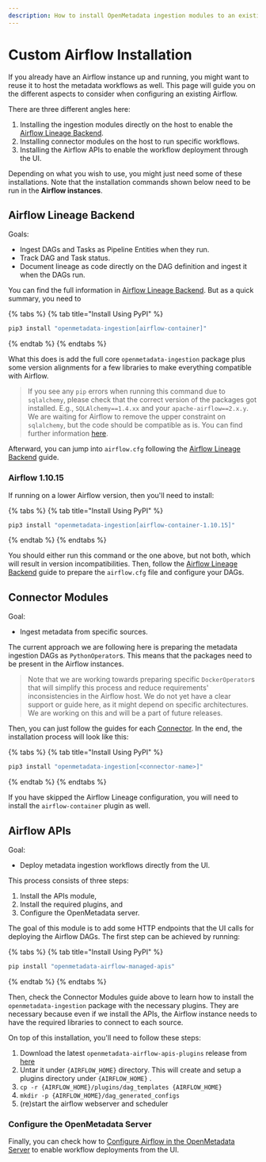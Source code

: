 ```yaml
---
description: How to install OpenMetadata ingestion modules to an existing Airflow host.
---
```


# Custom Airflow Installation

If you already have an Airflow instance up and running, you might want to reuse it to host the metadata workflows as well. This page will guide you on the different aspects to consider when configuring an existing Airflow.

There are three different angles here:

1. Installing the ingestion modules directly on the host to enable the [Airflow Lineage Backend](airflow-lineage.md).
2. Installing connector modules on the host to run specific workflows.
3. Installing the Airflow APIs to enable the workflow deployment through the UI.

Depending on what you wish to use, you might just need some of these installations. Note that the installation commands shown below need to be run in the **Airflow instances**.

## Airflow Lineage Backend

Goals:

* Ingest DAGs and Tasks as Pipeline Entities when they run.
* Track DAG and Task status.
* Document lineage as code directly on the DAG definition and ingest it when the DAGs run.

You can find the full information in [Airflow Lineage Backend](airflow-lineage.md). But as a quick summary, you need to

{% tabs %}
{% tab title="Install Using PyPI" %}
```bash
pip3 install "openmetadata-ingestion[airflow-container]"
```
{% endtab %}
{% endtabs %}

What this does is add the full core `openmetadata-ingestion` package plus some version alignments for a few libraries to make everything compatible with Airflow.

> If you see any `pip` errors when running this command due to `sqlalchemy`, please check that the correct version of the packages got installed. E.g., `SQLAlchemy==1.4.xx` and your `apache-airflow==2.x.y`. We are waiting for Airflow to remove the upper constraint on `sqlalchemy`, but the code should be compatible as is. You can find further information [here](https://github.com/apache/airflow/pull/16630).

Afterward, you can jump into `airflow.cfg` following the [Airflow Lineage Backend](airflow-lineage.md) guide.

### Airflow 1.10.15

If running on a lower Airflow version, then you'll need to install:

{% tabs %}
{% tab title="Install Using PyPI" %}
```bash
pip3 install "openmetadata-ingestion[airflow-container-1.10.15]"
```
{% endtab %}
{% endtabs %}

You should either run this command or the one above, but not both, which will result in version incompatibilities. Then, follow the [Airflow Lineage Backend](airflow-lineage.md) guide to prepare the `airflow.cfg` file and configure your DAGs.

## Connector Modules

Goal:

* Ingest metadata from specific sources.

The current approach we are following here is preparing the metadata ingestion DAGs as `PythonOperator`s. This means that the packages need to be present in the Airflow instances.

> Note that we are working towards preparing specific `DockerOperator`s that will simplify this process and reduce requirements' inconsistencies in the Airflow host. We do not yet have a clear support or guide here, as it might depend on specific architectures. We are working on this and will be a part of future releases.

Then, you can just follow the guides for each [Connector](../connectors/). In the end, the installation process will look like this:

{% tabs %}
{% tab title="Install Using PyPI" %}
```bash
pip3 install "openmetadata-ingestion[<connector-name>]"
```
{% endtab %}
{% endtabs %}

If you have skipped the Airflow Lineage configuration, you will need to install the `airflow-container` plugin as well.

## Airflow APIs

Goal:

* Deploy metadata ingestion workflows directly from the UI.

This process consists of three steps:

1. Install the APIs module,
2. Install the required plugins, and
3. Configure the OpenMetadata server.

The goal of this module is to add some HTTP endpoints that the UI calls for deploying the Airflow DAGs. The first step can be achieved by running:

{% tabs %}
{% tab title="Install Using PyPI" %}
```bash
pip install "openmetadata-airflow-managed-apis"
```
{% endtab %}
{% endtabs %}

Then, check the Connector Modules guide above to learn how to install the `openmetadata-ingestion` package with the necessary plugins. They are necessary because even if we install the APIs, the Airflow instance needs to have the required libraries to connect to each source.

On top of this installation, you'll need to follow these steps:

1. Download the latest `openmetadata-airflow-apis-plugins` release from [here](https://github.com/open-metadata/OpenMetadata/releases)
2. Untar it under `{AIRFLOW_HOME}` directory. This will create and setup a plugins directory under `{AIRFLOW_HOME}` .
3. `cp -r {AIRFLOW_HOME}/plugins/dag_templates {AIRFLOW_HOME}`
4. `mkdir -p {AIRFLOW_HOME}/dag_generated_configs`
5. (re)start the airflow webserver and scheduler

### Configure the OpenMetadata Server

Finally, you can check how to [Configure Airflow in the OpenMetadata Server](configure-airflow-in-the-openmetadata-server.md) to enable workflow deployments from the UI.
